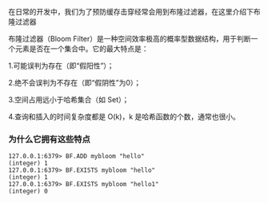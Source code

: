 
在日常的开发中，我们为了预防缓存击穿经常会用到布隆过滤器，在这里介绍下布隆过滤器

布隆过滤器（Bloom Filter）是一种空间效率极高的概率型数据结构，用于判断一个元素是否在一个集合中。它的最大特点是：

1.可能误判为存在（即“假阳性”）；

2.绝不会误判为不存在（即“假阴性”为0）；

3.空间占用远小于哈希集合（如 Set）；

4.查询和插入的时间复杂度都是 O(k)，k 是哈希函数的个数，通常也很小。

### 为什么它拥有这些特点



```
127.0.0.1:6379> BF.ADD mybloom "hello"
(integer) 1
127.0.0.1:6379> BF.EXISTS mybloom "hello"
(integer) 1
127.0.0.1:6379> BF.EXISTS mybloom "hello1"
(integer) 0
```